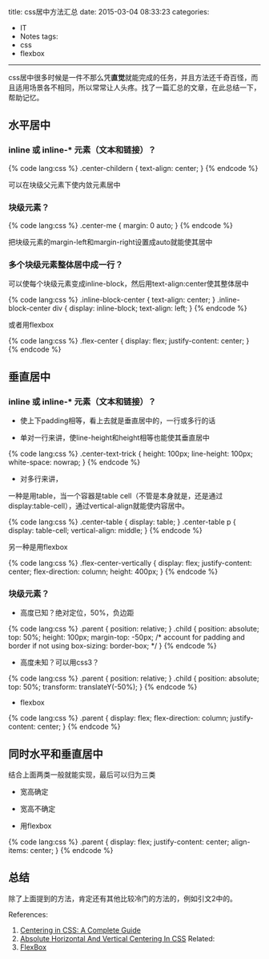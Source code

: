 title: css居中方法汇总
date: 2015-03-04 08:33:23
categories:
- IT
- Notes
tags:
- css
- flexbox
---
css居中很多时候是一件不那么凭**直觉**就能完成的任务，并且方法还千奇百怪，而且适用场景各不相同，所以常常让人头疼。找了一篇汇总的文章，在此总结一下，帮助记忆。

## 水平居中

### inline 或 inline-* 元素（文本和链接）？

{% code lang:css %}
.center-childern {
  text-align: center;
}
{% endcode %}

可以在块级父元素下使内敛元素居中

<!--more-->

### 块级元素？

{% code lang:css %}
.center-me {
  margin: 0 auto;
}
{% endcode %}

把块级元素的margin-left和margin-right设置成auto就能使其居中

### 多个块级元素整体居中成一行？

可以使每个块级元素变成inline-block，然后用text-align:center使其整体居中

{% code lang:css %}
.inline-block-center {
  text-align: center;
}
.inline-block-center div {
  display: inline-block;
  text-align: left;
}
{% endcode %}

或者用flexbox

{% code lang:css %}
.flex-center {
  display: flex;
  justify-content: center;
}
{% endcode %}

## 垂直居中

### inline 或 inline-* 元素（文本和链接）？

* 使上下padding相等，看上去就是垂直居中的，一行或多行的话

* 单对一行来讲，使line-height和height相等也能使其垂直居中

{% code lang:css %}
.center-text-trick {
  height: 100px;
  line-height: 100px;
  white-space: nowrap;
}
{% endcode %}

* 对多行来讲，

一种是用table，当一个容器是table cell（不管是本身就是，还是通过display:table-cell），通过vertical-align就能使内容居中。

{% code lang:css %}
.center-table {
  display: table;
}
.center-table p {
  display: table-cell;
  vertical-align: middle;
}
{% endcode %}

另一种是用flexbox

{% code lang:css %}
.flex-center-vertically {
  display: flex;
  justify-content: center;
  flex-direction: column;
  height: 400px;
}
{% endcode %}

### 块级元素？

* 高度已知？绝对定位，50%，负边距

{% code lang:css %}
.parent {
  position: relative;
}
.child {
  position: absolute;
  top: 50%;
  height: 100px;
  margin-top: -50px; /* account for padding and border if not using box-sizing: border-box; */
}
{% endcode %}

* 高度未知？可以用css3？

{% code lang:css %}
.parent {
  position: relative;
}
.child {
  position: absolute;
  top: 50%;
  transform: translateY(-50%);
}
{% endcode %}

* flexbox

{% code lang:css %}
.parent {
  display: flex;
  flex-direction: column;
  justify-content: center;
}
{% endcode %}

## 同时水平和垂直居中

结合上面两类一般就能实现，最后可以归为三类

* 宽高确定

* 宽高不确定

* 用flexbox

{% code lang:css %}
.parent {
  display: flex;
  justify-content: center;
  align-items: center;
}
{% endcode %}

## 总结

除了上面提到的方法，肯定还有其他比较冷门的方法的，例如引文2中的。

References:
  1. [Centering in CSS: A Complete Guide](https://css-tricks.com/centering-css-complete-guide/)
  2. [Absolute Horizontal And Vertical Centering In CSS](http://www.smashingmagazine.com/2013/08/09/absolute-horizontal-vertical-centering-css/)
Related:
  1. [FlexBox](/blog/2015/01/22/flexbox-concept)
